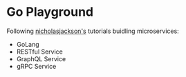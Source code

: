 # Go Playground

Following [nicholasjackson's](https://github.com/nicholasjackson/building-microservices-youtube) tutorials buidling microservices:

- GoLang
- RESTful Service
- GraphQL Service
- gRPC Service
